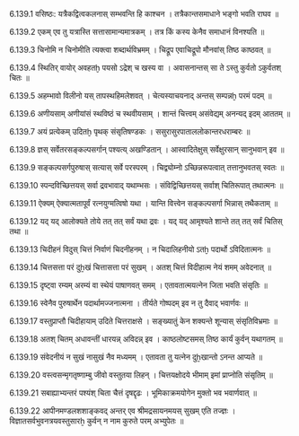 6.139.1
वसिष्ठः:
यत्रैकद्वित्वकलनास् सम्भवन्ति हि काश्चन ।
तत्रैकान्तसमाधाने भङ्गो भवति राघव ॥


6.139.2
एकम् एव तु यत्रास्ति सत्तासामान्यमात्रकम् ।
तत्र किं कस्य केनैव समाधानं विनश्यति ॥


6.139.3
चिनोमि न चिनोमीति त्यक्त्वा शब्दार्थविभ्रमम् ।
चिद्रूप एवाचिद्रूपो मौनवांस् तिष्ठ काष्ठवत् ॥


6.139.4
स्थितिर् वायोर् अवहतḫ पयसो ऽद्रेश् च खस्य वा ।
अवासनान्तस् सा ते ऽस्तु कुर्वतो ऽकुर्वतश् चितः ॥


6.139.5
अहम्भावो विलीनो यस् तापस्थहिमलेशवत् ।
चेत्यस्याचयनाद् अन्तस् सम्पन्नḫ परमं पदम् ॥


6.139.6
अणीयसाम् अणीयांसं स्थविष्ठं च स्थवीयसाम् ।
शान्तं चित्त्वम् असंवेद्यम् अनन्यद् इदम् आततम् ॥


6.139.7
अयं प्रत्येकम् उदितḫ पृथक् संसृतिषण्डकः ।
ससुरासुरपाताललोकान्तरधराम्बरः ॥


6.139.8
ज्ञस् सर्वेतरसङ्कल्पसर्गान् पश्यत्य् अखण्डितान् ।
आस्वादितेक्षुस् सर्वेक्षुरसान् सानुभवान् इव ॥


6.139.9
सङ्कल्पसर्गपुरुषास् सत्यास् सर्वे परस्परम् ।
चिद्व्योम्नो ऽच्छिन्नरूपत्वात् तत्तानुभवतस् स्वतः ॥


6.139.10
स्पन्दविच्छित्तयस् सर्वा द्रवभावाद् यथाम्भसः ।
संविद्विच्छित्तयस् सर्वाश् चितिरूपात् तथात्मनः ॥


6.139.11
ऐक्यम् ऐक्यात्मतापूर्वं रत्नयुग्मत्विषो यथा ।
यान्ति वित्त्वेन सङ्कल्पसर्गा भिन्नास् तथैकताम् ॥


6.139.12
यद् यद् आलोक्यते तोये तत् तत् सर्वं यथा द्रवः ।
यद् यद् आमृश्यते शान्ते तत् तत् सर्वं चितिस् तथा ॥


6.139.13
चिदीहनं विदुस् चित्तं निर्वाणं चिदनीहनम् ।
न चिदालिहनीयो ऽतḫ पदार्थो ऽविदितात्मनः ॥


6.139.14
चित्तसत्ता परं दुẖखं चित्तासत्ता परं सुखम् ।
अतश् चित्तं विदीहात्म नेयं शमम् अवेदनात् ॥


6.139.15
दृष्ट्वा रम्यम् अरम्यं वा स्थेयं पाषाणवत् समम् ।
एतावतात्मयत्नेन जिता भवति संसृतिः ॥


6.139.16
स्वेनैव पुरुषार्थेन पदार्थामज्जनात्मना ।
तीर्यते गोष्पदम् इव न तु दैवाद् भवार्णवः ॥


6.139.17
वस्तुप्राप्तौ चिदीहायाम् उदिते चित्तराक्षसे ।
सङ्ख्यातुं केन शक्यन्ते शून्यास् संसृतिविभ्रमाः ॥


6.139.18
अतश् चितम् अधावन्तीं धारयन्न् अविदन्न् इव ।
काष्ठलोष्टसमस् तिष्ठ कार्यं कुर्वन् यथागतम् ॥


6.139.19
संवेदनीयं न सुखं नासुखं नैव मध्यमम् ।
एतावता तु यत्नेन दुẖखान्तो ऽनन्त आप्यते ॥


6.139.20
वस्त्वसन्मृगतृष्णाम्बु जीवो वस्तुतया लिहन् ।
चित्तयक्षोदये भीमाम् इमां प्राप्नोति संसृतिम् ॥


6.139.21
सबाह्याभ्यन्तरं पश्यंश् चिता चैत्तं दृषद्दृढः ।
भूमिकाक्रमयोगेन मुक्तो भव भवार्णवात् ॥


6.139.22
आपीनमण्डलशशाङ्कवद् अन्तर् एव श्रीमद्रसायनमयस् सुखम् एति तज्ज्ञः ।
विज्ञातसर्वभुवनत्रयवस्तुसारẖ कुर्वन् न नाम कुरुते परम् अभ्युपेतः ॥

